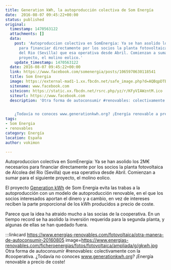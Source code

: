 ```yaml
---
title: Generation kWh, la autoproducción colectiva de Som Energía
date:  2016-08-07 09:45:22+00:00
status: published
original:
  timestamp: 1470563122
  attachments: []
  data:
    post: 'Autoproduccion colectiva en SomEnergia: Ya se han asolido los 2M€ necesarios
      para financiar directamente por los socios la planta fotovoltaica de Alcolea
      del Rio (Sevilla) que esa operativa desde Abril. Comienzan a sumar para el siguiente
      proyecto, el molino eolico.'
    update_timestamp: 1470563122
  date: 2016-08-07 09:45:22+00:00
  link: https://www.facebook.com/somenergia/posts/1065970630118541
  title: Som Energia
  image: https://external-mad1-1.xx.fbcdn.net/safe_image.php?d=AQBqpDTBY2sga1ug&w=339&h=339&url=fbstaging%3A%2F%2Fgraph.facebook.com%2Fstaging_resources%2FMDExMDY1OTY5MzA2Nzg1MzQwOjE2MTkwODM2ODk%3D&cfs=1&_nc_hash=AQCy-3vsbqtCkDU7
  sitename: www.facebook.com
  siteicon: https://static.xx.fbcdn.net/rsrc.php/yz/r/KFyVIAWzntM.ico
  siteurl: https://www.facebook.com
  description: 'Otra forma de autoconsumir #renovables: colectivamente con la #cooperativa.


    ¿Todavía no conoces www.generationkwh.org? ¡Energía renovable a precio de coste!'
tags:
- Som Energia
- renovables
category: Energía
location: España
author: vokimon

---
```

Autoproduccion colectiva en SomEnergia:
Ya se han asolido los 2M€ necesarios para financiar directamente por los socios la planta fotovoltaica de Alcolea del Rio (Sevilla) que esa operativa desde Abril.
Comienzan a sumar para el siguiente proyecto, el molino eolico.

El proyecto [Generation kWh](https://generationkwh.org) de Som Energia
evita las trabas a la autoproducción
con un modelo de autoproducción renovable,
en el que los socios interesados aportan el dinero
y a cambio, en vez de intereses reciben la parte
proporcional de los kWh producidos a precio de coste.

Parece que la idea ha atraido mucho a las socias de la cooperativa.
En un tiempo record se ha asolido la inversión requerida
para la segunda planta, y algunas de ellas se han quedado fuera.

:::linkcard https://www.energias-renovables.com/fotovoltaica/otra-manera-de-autoconsumir-20160805 image=https://www.energias-renovables.com/ficheroenergias/fotos/fotovoltaica/ampliada/g/gkwh.jpg
    Otra forma de autoconsumir #renovables: colectivamente con la #cooperativa.
    ¿Todavía no conoces www.generationkwh.org? ¡Energía renovable a precio de coste!

